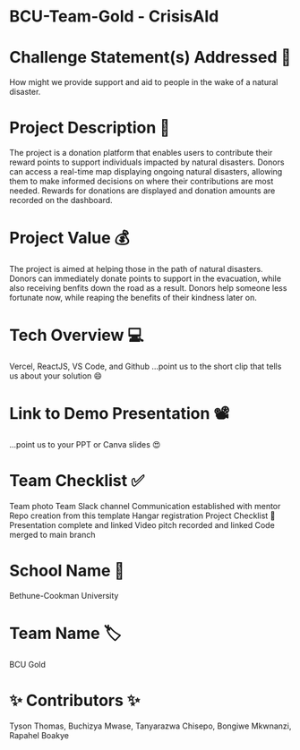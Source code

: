 # BCU-Team-Gold - CrisisAId
# Challenge Statement(s) Addressed 🎯
How might we provide support and aid to people in the wake of a natural disaster.

# Project Description 🤯
The project is a donation platform that enables users to contribute their reward points to support individuals impacted by natural disasters. Donors can access a real-time map displaying ongoing natural disasters, allowing them to make informed decisions on where their contributions are most needed. Rewards for donations are displayed and donation amounts are recorded on the dashboard.

# Project Value 💰
The project is aimed at helping those in the path of natural disasters. Donors can immediately donate points to support in the evacuation, while also receiving benfits down the road as a result. Donors help someone less fortunate now, while reaping the benefits of their kindness later on.

# Tech Overview 💻
Vercel,
ReactJS,
VS Code,
and Github
...point us to the short clip that tells us about your solution 😄

# Link to Demo Presentation 📽
...point us to your PPT or Canva slides 😍

# Team Checklist ✅
 Team photo
 Team Slack channel
 Communication established with mentor
 Repo creation from this template
 Hangar registration
Project Checklist 🏁
 Presentation complete and linked
 Video pitch recorded and linked
 Code merged to main branch
# School Name 🏫
Bethune-Cookman University

# Team Name 🏷
BCU Gold

# ✨ Contributors ✨

Tyson Thomas,
Buchizya Mwase,
Tanyarazwa Chisepo,
Bongiwe Mkwnanzi,
Rapahel Boakye
